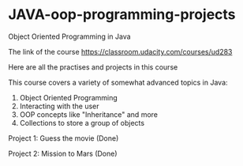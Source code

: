 # JAVA-oop-programming-projects

Object Oriented Programming in Java

The link of the course
https://classroom.udacity.com/courses/ud283

Here are all the practises and projects in this course

This course covers a variety of somewhat advanced topics in Java:

1. Object Oriented Programming
2. Interacting with the user
3. OOP concepts like "Inheritance" and more
4. Collections to store a group of objects


Project 1: Guess the movie (Done)

Project 2: Mission to Mars (Done)


